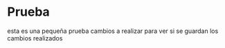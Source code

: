 # Prueba
esta es una pequeña prueba
cambios a realizar 
para ver si se guardan los cambios realizados
